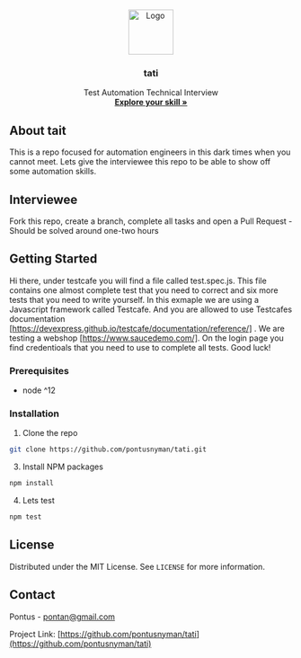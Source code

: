 <!-- PROJECT LOGO -->
<br />
<p align="center">
  <a href="#">
    <img src="image/check.png" alt="Logo" width="80" height="80">
  </a>

  <h3 align="center">tati</h3>

  <p align="center">
    Test Automation Technical Interview
    <br />
    <a href="https://github.com/pontusnyman/tati/blob/main/testscafe/test.spec.js"><strong>Explore your skill »</strong></a>
    <br />
  </p>
</p>

<!-- ABOUT THE PROJECT -->
## About tait

This is a repo focused for automation engineers in this dark times when you cannot meet. Lets give the interviewee this repo to be able to show off some automation skills.

<!-- CONTRIBUTING -->
## Interviewee

Fork this repo, create a branch, complete all tasks and open a Pull Request - Should be solved around one-two hours

## Getting Started

Hi there,
under testcafe you will find a file called test.spec.js. This file contains one almost complete test that you need to correct and six more tests that you need to write yourself.
In this exmaple we are using a Javascript framework called Testcafe. And you are allowed to use Testcafes documentation [https://devexpress.github.io/testcafe/documentation/reference/] .
We are testing a webshop [https://www.saucedemo.com/]. On the login page you find credentioals that you need to use to complete all tests.
Good luck!

### Prerequisites

* node ^12

### Installation

1. Clone the repo
```sh
git clone https://github.com/pontusnyman/tati.git
```
3. Install NPM packages
```sh
npm install
```
4. Lets test
```sh
npm test
```

<!-- LICENSE -->
## License

Distributed under the MIT License. See `LICENSE` for more information.

<!-- CONTACT -->
## Contact

Pontus - pontan@gmail.com

Project Link: [https://github.com/pontusnyman/tati](https://github.com/pontusnyman/tati)
